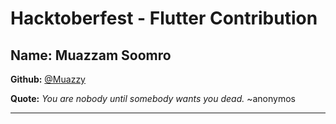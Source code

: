 # Hacktoberfest - Flutter Contribution

## Name: Muazzam Soomro

**Github:** [@Muazzy](https://github.com/Muazzy)

**Quote:** *You are nobody until somebody wants you dead.* ~anonymos

---
